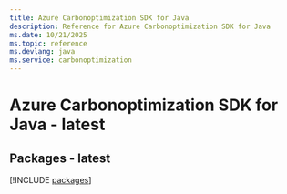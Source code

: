 ```yaml
---
title: Azure Carbonoptimization SDK for Java
description: Reference for Azure Carbonoptimization SDK for Java
ms.date: 10/21/2025
ms.topic: reference
ms.devlang: java
ms.service: carbonoptimization
---
```

# Azure Carbonoptimization SDK for Java - latest
## Packages - latest
[!INCLUDE [packages](carbonoptimization-index.md)]
